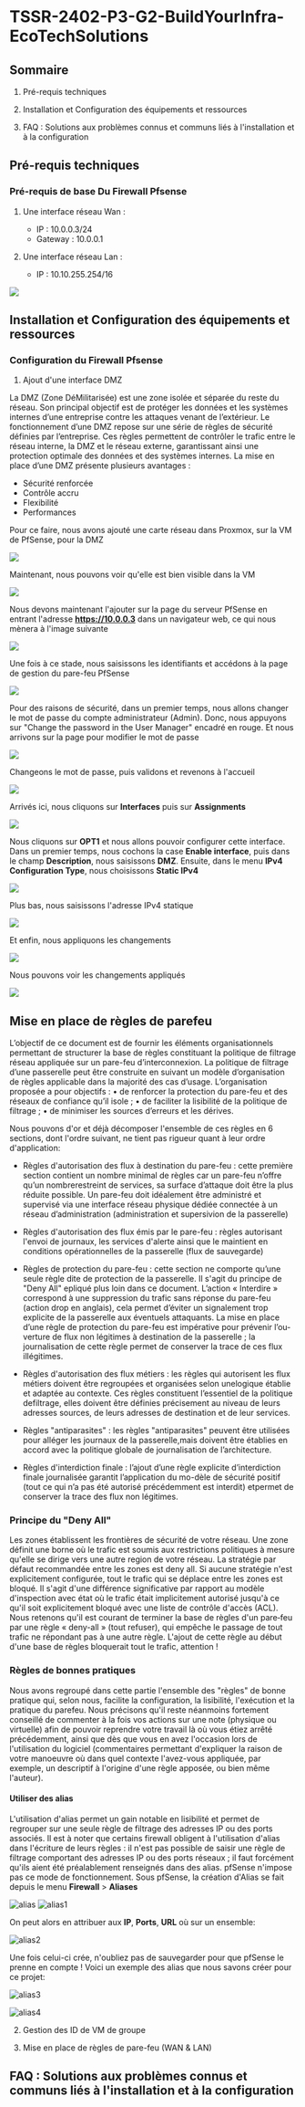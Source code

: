 # **TSSR-2402-P3-G2-BuildYourInfra-EcoTechSolutions**

## **Sommaire**

1) Pré-requis techniques

2) Installation et Configuration des équipements et ressources

3) FAQ : Solutions aux problèmes connus et communs liés à l'installation et à la configuration

## **Pré-requis techniques**

### Pré-requis de base Du Firewall Pfsense

1. Une interface réseau Wan :
   - IP : 10.0.0.3/24
   - Gateway : 10.0.0.1
   
2. Une interface réseau Lan :
   - IP : 10.10.255.254/16                           

![](https://github.com/WildCodeSchool/TSSR-2402-P3-G2-BuildYourInfra-EcoTechSolutions/blob/main/ressource/s12/pfsense1.jpg)

## **Installation et Configuration des équipements et ressources**

### Configuration du Firewall Pfsense

1. Ajout d'une interface DMZ

La DMZ (Zone DéMilitarisée) est une zone isolée et séparée du reste du réseau. Son principal objectif est de protéger les données
et les systèmes internes d’une entreprise contre les attaques venant de l’extérieur.
Le fonctionnement d’une DMZ repose sur une série de règles de sécurité définies par l’entreprise. Ces règles
permettent de contrôler le trafic entre le réseau interne, la DMZ et le réseau externe, garantissant ainsi une
protection optimale des données et des systèmes internes.
La mise en place d’une DMZ présente plusieurs avantages :
 -  Sécurité renforcée
 -  Contrôle accru
 -  Flexibilité
 -  Performances

Pour ce faire, nous avons ajouté une carte réseau dans Proxmox, sur la VM de PfSense, pour la DMZ  

![](https://github.com/WildCodeSchool/TSSR-2402-P3-G2-BuildYourInfra-EcoTechSolutions/blob/main/ressource/s12/proxmoxpfsense1.jpg)

Maintenant, nous pouvons voir qu'elle est bien visible dans la VM  

![](https://github.com/WildCodeSchool/TSSR-2402-P3-G2-BuildYourInfra-EcoTechSolutions/blob/main/ressource/s12/pfsense2.jpg)

Nous devons maintenant l'ajouter sur la page du serveur PfSense en entrant l'adresse **https://10.0.0.3** dans un navigateur web, 
ce qui nous mènera à l'image suivante 

![](https://github.com/WildCodeSchool/TSSR-2402-P3-G2-BuildYourInfra-EcoTechSolutions/blob/main/ressource/s12/pfsense8.png)

Une fois à ce stade, nous saisissons les identifiants et accédons à la page de gestion du pare-feu PfSense 

![](https://github.com/WildCodeSchool/TSSR-2402-P3-G2-BuildYourInfra-EcoTechSolutions/blob/main/ressource/s12/pfsenseconfig1.jpg)

Pour des raisons de sécurité, dans un premier temps, nous allons changer le mot de passe du compte administrateur (Admin).
Donc, nous appuyons sur "Change the password in the User Manager" encadré en rouge.
Et nous arrivons sur la page pour modifier le mot de passe

![](https://github.com/WildCodeSchool/TSSR-2402-P3-G2-BuildYourInfra-EcoTechSolutions/blob/main/ressource/s12/pfsenseconfig2.jpg)

Changeons le mot de passe, puis validons et revenons à l'accueil

![](https://github.com/WildCodeSchool/TSSR-2402-P3-G2-BuildYourInfra-EcoTechSolutions/blob/main/ressource/s12/pfsenseconfig3.jpg)

Arrivés ici, nous cliquons sur **Interfaces** puis sur **Assignments**

![](https://github.com/WildCodeSchool/TSSR-2402-P3-G2-BuildYourInfra-EcoTechSolutions/blob/main/ressource/s12/pfsense3.jpg)

Nous cliquons sur **OPT1** et nous allons pouvoir configurer cette interface.
Dans un premier temps, nous cochons la case **Enable interface**, puis dans le champ **Description**, nous saisissons **DMZ**. Ensuite, dans le menu **IPv4 Configuration Type**, nous choisissons **Static IPv4**

![](https://github.com/WildCodeSchool/TSSR-2402-P3-G2-BuildYourInfra-EcoTechSolutions/blob/main/ressource/s12/pfsense4.jpg)

Plus bas, nous saisissons l'adresse IPv4 statique

![](https://github.com/WildCodeSchool/TSSR-2402-P3-G2-BuildYourInfra-EcoTechSolutions/blob/main/ressource/s12/pfsense5.jpg)

Et enfin, nous appliquons les changements

![](https://github.com/WildCodeSchool/TSSR-2402-P3-G2-BuildYourInfra-EcoTechSolutions/blob/main/ressource/s12/pfsense6.jpg)

Nous pouvons voir les changements appliqués

![](https://github.com/WildCodeSchool/TSSR-2402-P3-G2-BuildYourInfra-EcoTechSolutions/blob/main/ressource/s12/pfsense7.jpg)




## Mise en place de règles de parefeu

L’objectif de ce document est de fournir les éléments organisationnels permettant de structurer la base de règles constituant la politique de filtrage réseau appliquée sur un pare-feu d’interconnexion. 
La politique de filtrage d’une passerelle peut être construite en suivant un modèle d’organisation de règles applicable dans la majorité des cas d’usage.
L’organisation proposée a pour objectifs :
• de renforcer la protection du pare-feu et des réseaux de confiance qu’il isole ;
• de faciliter la lisibilité de la politique de filtrage ;
• de minimiser les sources d’erreurs et les dérives.

Nous pouvons d'or et déjà décomposer l'ensemble de ces règles en 6 sections, dont l'ordre suivant, ne tient pas rigueur quant à leur ordre d'application:

 - Règles d'autorisation des flux à destination du pare-feu : cette première section contient un nombre minimal de règles car un pare-feu n’offre qu’un nombrerestreint de services, sa surface d’attaque doit être la plus réduite possible. Un pare-feu doit idéalement être administré et supervisé via une interface réseau physique dédiée connectée à un réseau d’administration (administration et supersivion de la passerelle)


 - Règles d'autorisation des flux émis par le pare-feu : règles autorisant l'envoi de journaux, les services d'alerte ainsi que le maintient en conditions opérationnelles de la passerelle (flux de sauvegarde)


  
 - Règles de protection du pare-feu : cette section ne comporte qu’une seule règle dite de protection de la passerelle. Il s'agit du principe de "Deny All" epliqué plus loin dans ce document.
   L’action « Interdire » correspond à une suppression du trafic sans réponse du pare-feu (action drop en anglais), cela permet d’éviter un signalement trop explicite de la passerelle aux éventuels attaquants. La mise en place d’une règle de protection du pare-feu est impérative pour prévenir l’ou-
verture de flux non légitimes à destination de la passerelle ; la journalisation de cette règle
permet de conserver la trace de ces flux illégitimes.


     
 - Règles d'autorisation des flux métiers : les règles qui autorisent les flux métiers doivent être regroupées et organisées selon unelogique établie et adaptée au contexte. Ces règles constituent l’essentiel de la politique defiltrage, elles doivent être définies précisement au niveau de leurs adresses sources, de leurs
adresses de destination et de leur services.

  
 - Règles "antiparasites" : les règles "antiparasites" peuvent être utilisées pour alléger les journaux de la passerelle,mais doivent être établies en accord avec la politique globale de journalisation de l’architecture.

   
 - Règles d'interdiction finale : l’ajout d’une règle explicite d’interdiction finale journalisée garantit l’application du mo-dèle de sécurité positif (tout ce qui n’a pas été autorisé précédemment est interdit) etpermet de conserver la trace des flux non légitimes.


  
### Principe du "Deny All"


Les zones établissent les frontières de sécurité de votre réseau. Une zone définit une borne où le trafic est soumis aux restrictions politiques à mesure qu'elle se dirige vers une autre region de votre réseau. La stratégie par défaut recommandée entre les zones est deny all. Si aucune stratégie n'est explicitement configurée, tout le trafic qui se déplace entre les zones est bloqué. Il s'agit d'une différence significative par rapport au modèle d'inspection avec état où le trafic était implicitement autorisé jusqu'à ce qu'il soit explicitement bloqué avec une liste de contrôle d'accès (ACL).
Nous retenons qu'il est courant de terminer la base de règles d'un pare‑feu par une règle « deny-all » (tout refuser), qui empêche le passage de tout trafic ne répondant pas à une autre règle. L'ajout de cette règle au début d'une base de règles bloquerait tout le trafic, attention !
  

### Règles de bonnes pratiques

  Nous avons regroupé dans cette partie l'ensemble des "règles" de bonne pratique qui, selon nous, facilite la configuration, la lisibilité, l'exécution et la pratique du parefeu. Nous précisons qu'il reste néanmoins fortement conseillé de commenter à la fois vos actions sur une note (physique ou virtuelle) afin de pouvoir reprendre votre travail là où vous étiez arrêté précédemment, ainsi que dès que vous en avez l'occasion lors de l'utilisation du logiciel (commentaires permettant d'expliquer la raison de votre manoeuvre où dans quel contexte l'avez-vous appliquée, par exemple, un descriptif à l'origine d'une règle apposée, ou bien même l'auteur).

    
#### Utiliser des alias

  
L'utilisation d'alias permet un gain notable en lisibilité et permet de regrouper sur une seule règle de filtrage des adresses IP ou des ports associés.
Il est à noter que certains firewall obligent à l'utilisation d'alias dans l'écriture de leurs règles : il n'est pas possible de saisir une règle de filtrage comportant des adresses IP ou des ports réseaux ; il faut forcément qu'ils aient été préalablement renseignés dans des alias. pfSense n'impose pas ce mode de fonctionnement.
Sous pfSense, la création d'Alias se fait depuis le menu **Firewall** > **Aliases**

![alias](./ressource/s12/alias1.jpg) ![alias1](./ressource/s12/alias2.jpg)

On peut alors en attribuer aux **IP**, **Ports**, **URL** où sur un ensemble:

![alias2](./ressource/s12/alias3.jpg)

Une fois celui-ci crée, n'oubliez pas de sauvegarder pour que pfSense le prenne en compte !
Voici un exemple des alias que nous savons créer pour ce projet:

![alias3](./ressource/s12/alias4.jpg)  

![alias4](./ressource/s12/alias5.jpg)



    


2. Gestion des ID de VM de groupe

3. Mise en place de règles de pare-feu (WAN & LAN)

## **FAQ : Solutions aux problèmes connus et communs liés à l'installation et à la configuration**
